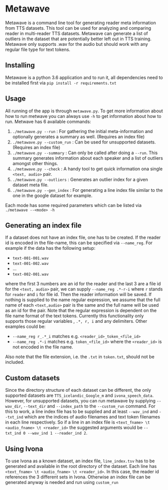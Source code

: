 # Metawave
Metawave is a command line tool for generating reader meta information from TTS datasets. This tool can be used for analyzing and comparing reader in multi-reader TTS datasets. Metawave can generate a list of outliers in the dataset that are potentially better left out in TTS training. Metawave only supports .wav for the audio but should work with any regular file type for text tokens.

## Installing
Metawave is a python 3.6 application and to run it, all dependencies need to be installed first via `pip install -r requirements.txt`

## Usage
All running of the app is through `metawave.py`. To get more information about how to run metwave you can always use `-h` to get information about how to run. Metwave has 6 available commands:

1. `./metawave.py --run` : For gathering the initial meta-information and optionally generates a summary as well. (Requires an index file)
2. `./metawave.py --custom_run` : Can be used for unsupported datasets. (Requires an index file)
3. `./metawave.py --summary` : Can only be called after doing a `--run`. This summary generates information about each speaker and a list of outliers amongst other things.
4. `./metawave.py --check` : A handy tool to get quick information ona single `<text, audio>` pair.
5. `./metawave.py --outliers` : Generates an outlier index for a given dataset meta file.
6. `./metawave.py --gen_index` : For generating a line index file similar to the one in the google dataset for example.

Each mode has some required parameters which can be listed via `./metawave --<mode> -h`

## Generating an index file
If a dataset does not have an index file, one has to be created. If the reader id is encoded in the file-name, this can be specified via `--name_reg`. For example if the data has the following setup:

* `text-001-001.wav`
* `text-001-002.wav`
* ...
* `text-002-001.wav`

where the first 3 numbers are an id for the reader and the last 3 are a file id for the `<text, audio>` pair, we can supply `--name_reg .*-r-i` where `r` stands for `reader` and `i` for file id. Then the reader information will be saved. If nothing is supplied to the name regular expression, we assume that the full name of each `<text,audio>` pair is the same and the full name will be used as an id for the pair. Note that the regular expression is dependent on the file name format of the text tokens. Currently this functionality only supports those regular variables , `.*, r, i` and any delimiters. Other examples could be:

* `--name_reg r_.*_i` matches e.g. `<reader_id>_token_<file_id>`
* `--name_reg .*-i` matches e.g. `token_<file_id>` where the `<reader_id>` is not encoded in the file name.

Also note that the file extension, i.e. the `.txt` in `token.txt`, should not be included.

## Custom datasets
Since the directory structure of each dataset can be different, the only supported datasets are `TTS_icelandic_Google_m` and `ivona_speech_data`. However, for unsupported datasets, you can run metawave by supplying `--wav_dir`, `--text_dir` and `--index_path` to the `--custom_run` command. For this to work, a line index file has to be supplied and at least `--wav_ind` and `--txt_ind` which are the indices of audio filenames and text token filenames in each line respectively. So if a line in an index file is `<text_fname> \t <audio_fname> \t <reader_id>` the suggested arguments would be `--txt_ind 0 --wav_ind 1 --reader_ind 2`.


## Using Ivona
To use Ivona as a known dataset, an index file, `line_index.tsv` has to be generated and available in the root directory of the dataset. Each line has `<text_fname> \t <audio_fname> \t <reader_id>`. In this case, the reader id references the 3 different sets in Ivona. Otherwise an index file can be generated anyway is needed and run using `custom_run`